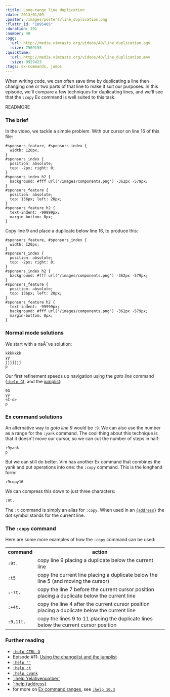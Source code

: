 ```yaml
--- 
:title: Long-range line duplication
:date: 2013/01/09
:poster: /images/posters/line_duplication.png
:flattr_id: "1095405"
:duration: 391
:number: 40
:ogg: 
  :url: http://media.vimcasts.org/videos/40/line_duplication.ogv
  :size: 7569155
:quicktime: 
  :url: http://media.vimcasts.org/videos/40/line_duplication.m4v
  :size: 9929423
:tags: ex-commands, jumps
---
```


When writing code, we can often save time by duplicating a line then changing one or two parts of that line to make it suit our purposes. In this episode, we'll compare a few techniques for duplicating lines, and we'll see that the `:copy` Ex command is well suited to this task.


READMORE


### The brief

In the video, we tackle a simple problem. With our cursor on line 16 of this file:

    #sponsors_feature, #sponsors_index {
      width: 120px;
    }
    #sponsors_index {
      position: absolute;
      top: -2px; right: 0;
    }
    #sponsors_index h2 {
      background: #fff url('/images/components.png') -362px -579px;
    }
    #sponsors_feature {
      position: absolute;
      top: 136px; left: 20px;
    }
    #sponsors_feature h2 {
      text-indent: -99999px;
      margin-bottom: 0px;
    }

Copy line 9 and place a duplicate below line 16, to produce this:

    #sponsors_feature, #sponsors_index {
      width: 120px;
    }
    #sponsors_index {
      position: absolute;
      top: -2px; right: 0;
    }
    #sponsors_index h2 {
      background: #fff url('/images/components.png') -362px -579px;
    }
    #sponsors_feature {
      position: absolute;
      top: 136px; left: 20px;
    }
    #sponsors_feature h2 {
      text-indent: -99999px;
      background: #fff url('/images/components.png') -362px -579px;
      margin-bottom: 0px;
    }

### Normal mode solutions

We start with a naÃ¯ve solution:

    kkkkkkk
    yy
    jjjjjjj
    p

Our first refinement speeds up navigation using the *goto line* command ([`:help G`][G]), and the [jumplist][jo]:

    9G
    yy
    <C-o>
    p

### Ex command solutions

An alternative way to *goto line 9* would be `:9`. We can also use the number as a range for the `:yank` command. The cool thing about this technique is that it doesn't move our cursor, so we can cut the number of steps in half:

    :9yank
    p

But we can still do better. Vim has another Ex command that combines the yank and put operations into one: the `:copy` command. This is the longhand form:

    :9copy16

We can compress this down to just three characters:

    :9t.

The `:t` command is simply an alias for `:copy`. When used in an [`{address}`][address] the dot symbol stands for the current line.

### The `:copy` command

Here are some more examples of how the `:copy` command can be used:

<table>
  <tr>
    <th>command</th>
    <th>action</th>
  </tr>
  <tr>
    <td><code>:9t.</code></td>
    <td>copy line 9 placing a duplicate below the current line</td>
  </tr>
  <tr>
    <td><code>:t5</code></td>
    <td>copy the current line placing a duplicate below the line 5 (and moving the cursor)</td>
  </tr>
  <tr>
    <td><code>:-7t.</code></td>
    <td>copy the line 7 before the current cursor position placing a duplicate below the current line</td>
  </tr>
  <tr>
    <td><code>:+4t.</code></td>
    <td>copy the line 4 after the current cursor position placing a duplicate below the current line</td>
  </tr>
  <tr>
    <td><code>:9,11t.</code></td>
    <td>copy the lines 9 to 11 placing the duplicate lines below the current cursor position</td>
  </tr>
</table>

### Further reading

* [`:help CTRL-O`][jo]
* Episode #11: [Using the changelist and the jumplist][11]
* [`:help ''`][bt]
* [`:help :t`][t]
* [`:help :yank`][yank]
* [`:help 'relativenumber'][rnu]
* [`:help {address}][address]
* for more on [Ex command ranges][10.3], see [`:help 10.3`][10.3]

[jo]: http://vimdoc.sourceforge.net/htmldoc/motion.html#CTRL-O
[t]: http://vimdoc.sourceforge.net/htmldoc/change.html#:t
[yank]: http://vimdoc.sourceforge.net/htmldoc/change.html#:yank
[rnu]: http://vimdoc.sourceforge.net/htmldoc/options.html#'relativenumber'
[address]: http://vimdoc.sourceforge.net/htmldoc/cmdline.html#{address}
[10.3]: http://vimdoc.sourceforge.net/htmldoc/usr_10.html#10.3
[bt]: http://vimdoc.sourceforge.net/htmldoc/motion.html#%60%60
[G]: http://vimdoc.sourceforge.net/htmldoc/motion.html#G
[11]: /e/11
